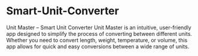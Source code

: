 # Smart-Unit-Converter
Unit Master – Smart Unit Converter Unit Master is an intuitive, user-friendly app designed to simplify the process of converting between different units. Whether you need to convert length, weight, temperature, or volume, this app allows for quick and easy conversions between a wide range of units.
